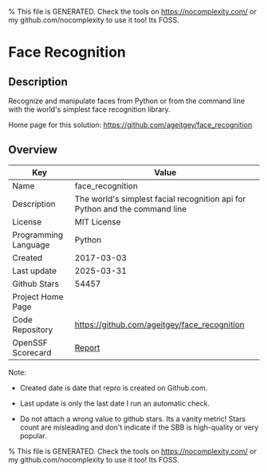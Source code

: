 
% This file is GENERATED. Check the tools on https://nocomplexity.com/ or my github.com/nocomplexity to use it too! Its FOSS. 

# Face Recognition

## Description 

Recognize and manipulate faces from Python or from the command line with the world's simplest face recognition library.

Home page for this solution: https://github.com/ageitgey/face_recognition 

## Overview 

| Key | Value |
| --- | --- |
| Name | face_recognition |
| Description | The world's simplest facial recognition api for Python and the command line |
| License | MIT License |
| Programming Language | Python |
| Created | 2017-03-03 |
| Last update | 2025-03-31 |
| Github Stars | 54457 |
| Project Home Page |  |
| Code Repository | https://github.com/ageitgey/face_recognition |
| OpenSSF Scorecard | [Report](https://securityscorecards.dev/viewer/?uri=github.com/ageitgey/face_recognition) |

Note:
 - Created date is date that repro is created on Github.com. 

- Last update is only the last date I run an automatic check. 

- Do not attach a wrong value to github stars. Its a vanity metric! Stars count are misleading and 
don't indicate if the SBB is high-quality or very popular.

% This file is GENERATED. Check the tools on https://nocomplexity.com/ or my github.com/nocomplexity to use it too! Its FOSS. 

